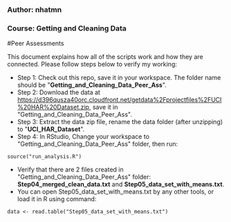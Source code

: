 ### Author: nhatmn
### Course: Getting and Cleaning Data

#Peer Assessments

This document explains how all of the scripts work and how they are connected.
Please follow steps below to verify my working:
* Step 1: Check out this repo, save it in your workspace. The folder name should be "**Getting_and_Cleaning_Data_Peer_Ass**".
* Step 2: Download the data at https://d396qusza40orc.cloudfront.net/getdata%2Fprojectfiles%2FUCI%20HAR%20Dataset.zip, save it in "Getting_and_Cleaning_Data_Peer_Ass".
* Step 3: Extract the data zip file, rename the data folder (after unzipping) to "**UCI_HAR_Dataset**".
* Step 4: In RStudio, Change your workspace to "Getting_and_Cleaning_Data_Peer_Ass" folder, then run:
```{r}
source("run_analysis.R")
```
* Verify that there are 2 files created in "Getting_and_Cleaning_Data_Peer_Ass" folder: **Step04_merged_clean_data.txt** and **Step05_data_set_with_means.txt**.
* You can open Step05_data_set_with_means.txt by any other tools, or load it in R using command:
```{r}
data <- read.table("Step05_data_set_with_means.txt")
```
